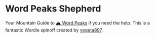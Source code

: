# Word Peaks Shepherd

Your Mountain Guide to [🏔️ Word Peaks](https://vegeta897.github.io/word-peaks/) if you need the help. This is a fantastic Wordle spinoff created by [vegeta897](https://github.com/vegeta897/word-peaks).
